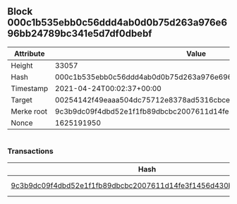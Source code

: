 ## Block 000c1b535ebb0c56ddd4ab0d0b75d263a976e696bb24789bc341e5d7df0dbebf

Attribute | Value
--- | ---
Height | 33057
Hash | 000c1b535ebb0c56ddd4ab0d0b75d263a976e696bb24789bc341e5d7df0dbebf
Timestamp | 2021-04-24T00:02:37+00:00
Target | 00254142f49eaaa504dc75712e8378ad5316cbcead634704b3734b6271167cc4
Merke root | 9c3b9dc09f4dbd52e1f1fb89dbcbc2007611d14fe3f1456d430be36216a34efc
Nonce | 1625191950

```

```

### Transactions

Hash | Amount
--- | ---
[9c3b9dc09f4dbd52e1f1fb89dbcbc2007611d14fe3f1456d430be36216a34efc](9c3b9dc09f4dbd52e1f1fb89dbcbc2007611d14fe3f1456d430be36216a34efc.md) | 10.00000000 SKEPTI 
